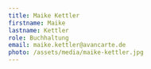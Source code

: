```yaml
---
title: Maike Kettler
firstname: Maike
lastname: Kettler
role: Buchhaltung
email: maike.kettler@avancarte.de
photo: /assets/media/maike-kettler.jpg
---
```

